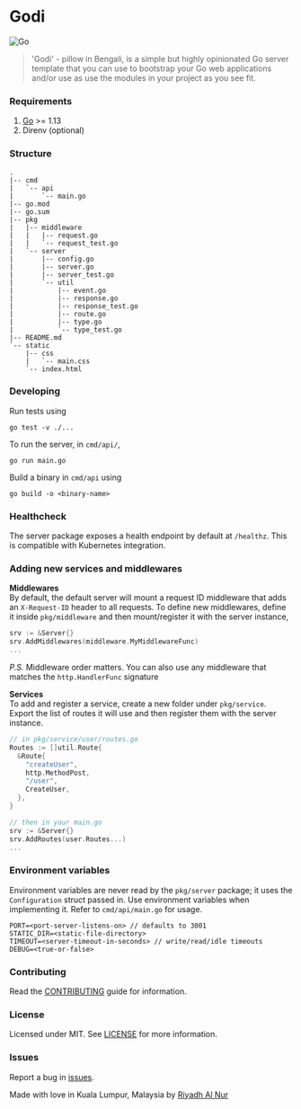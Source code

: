 # Godi
![Go](https://github.com/riyadhalnur/godi/workflows/Go/badge.svg?branch=master)  

> 'Godi' - pillow in Bengali, is a simple but highly opinionated Go server template that you can
> use to bootstrap your Go web applications and/or use as use the modules in your project as you see fit.

### Requirements  
1. [Go](https://golang.org) >= 1.13  
2. Direnv (optional)  

### Structure
```
.
|-- cmd
|   `-- api
|       `-- main.go
|-- go.mod
|-- go.sum
|-- pkg
|   |-- middleware
|   |   |-- request.go
|   |   `-- request_test.go
|   `-- server
|       |-- config.go
|       |-- server.go
|       |-- server_test.go
|       `-- util
|           |-- event.go
|           |-- response.go
|           |-- response_test.go
|           |-- route.go
|           |-- type.go
|           `-- type_test.go
|-- README.md
`-- static
    |-- css
    |   `-- main.css
    `-- index.html
```  

### Developing  
Run tests using
```
go test -v ./...
```  

To run the server, in `cmd/api/`,
```
go run main.go
```

Build a binary in `cmd/api` using  
```
go build -o <binary-name>
```  

### Healthcheck
The server package exposes a health endpoint by default at `/healthz`. This is compatible with Kubernetes integration.  

### Adding new services and middlewares
**Middlewares**  
By default, the default server will mount a request ID middleware that adds an `X-Request-ID` header to all requests. To define new middlewares, define it inside `pkg/middleware` and then mount/register it with the server instance,  
```go
srv := &Server{}
srv.AddMiddlewares(middleware.MyMiddlewareFunc)
...
``` 
*P.S.* Middleware order matters. You can also use any middleware that matches the `http.HandlerFunc` signature     

**Services**  
To add and register a service, create a new folder under `pkg/service`. Export the list of routes it will use and then register them with the server instance.    
```go
// in pkg/service/user/routes.go
Routes := []util.Route{
  &Route{
    "createUser",
    http.MethodPost,
    "/user",
    CreateUser,
  },
}

// then in your main.go
srv := &Server{}
srv.AddRoutes(user.Routes...)
...
```  

### Environment variables  
Environment variables are never read by the `pkg/server` package; it uses the `Configuration` struct passed in. Use environment variables when implementing it. Refer to `cmd/api/main.go` for usage.  
```
PORT=<port-server-listens-on> // defaults to 3001
STATIC_DIR=<static-file-directory>
TIMEOUT=<server-timeout-in-seconds> // write/read/idle timeouts
DEBUG=<true-or-false>
```  

### Contributing  
Read the [CONTRIBUTING](CONTRIBUTING.md) guide for information.  

### License  
Licensed under MIT. See [LICENSE](LICENSE) for more information.  

### Issues  
Report a bug in [issues](https://github.com/riyadhalnur/godi/issues).   

Made with love in Kuala Lumpur, Malaysia by [Riyadh Al Nur](https://verticalaxisbd.com)
